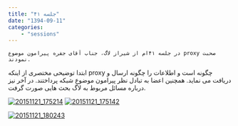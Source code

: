 ```yaml
---
title: "جلسه ۴۱"
date: "1394-09-11"
categories:
    - "sessions"
---
```

    در جلسه ۴۱ام از شیراز لاگ، جناب آقای جفره پیرامون موضوع proxy صحبت نمودند.
ابتدا توضیحی مختصری از اینکه proxy چگونه است و اطلاعات را چگونه ارسال و دریافت
می نماید. همچنین اعضا به تبادل نظر پیرامون موضوع شبکه پرداختند. در آخر نیز
درباره مسائل مربوط به لاگ بحث هایی صورت گرفت.

[![20151121_175214](../../img/993d1b08-fdbb-11e6-86dd-a088b4d860141488289285.3009403.jpg)](img/993d1b08-fdbb-11e6-86dd-a088b4d860141488289285.3009403.jpg)
[![20151121_175142](../../img/993d1cac-fdbb-11e6-86dd-a088b4d860141488289285.3009703.jpg)](img/993d1cac-fdbb-11e6-86dd-a088b4d860141488289285.3009703.jpg)

[
![20151121_180243](../../img/993d1da6-fdbb-11e6-86dd-a088b4d860141488289285.300993.jpg)](img/993d1da6-fdbb-11e6-86dd-a088b4d860141488289285.300993.jpg)
